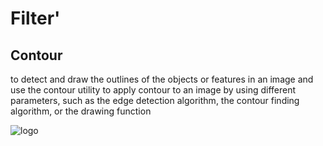 # **Filter**'

## Contour

to detect and draw the outlines of the objects or features in an image and use the contour utility to apply contour to an image by using different parameters, such as the edge detection algorithm, the contour finding algorithm, or the drawing function

![logo]()
